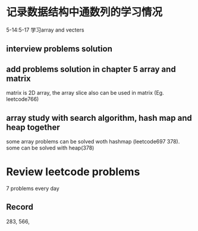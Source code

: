 # 记录数据结构中通数列的学习情况
5-14:5-17 学习array and vecters 
## interview problems solution
## add problems solution in chapter 5 array and matrix
matrix is 2D array, the array slice also can be used in matrix (Eg. leetcode766)
## array study with search algorithm, hash map and heap together
some array problems can be solved woth hashmap (leetcode697 378). some can be solved with heap(378)

# Review leetcode problems
7 problems every day
## Record
283, 566,

